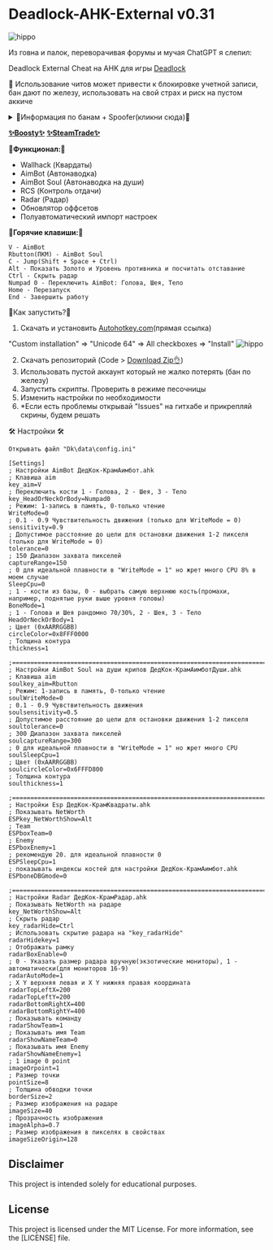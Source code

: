# Deadlock-AHK-External v0.31

![hippo](https://i.imgur.com/2LV7HZV.jpeg)

Из говна и палок, переворачивая форумы и мучая ChatGPT я слепил:

Deadlock External Cheat на AHK для игры [Deadlock](https://store.steampowered.com/app/1422450/Deadlock/)

🙏 Использование читов может привести к блокировке учетной записи, бан дают по железу, использовать на свой страх и риск на пустом аккиче

<details>
<summary>💪Информация по банам + Spoofer(кликни сюда)💪</summary>

Информация актуальна на момент публикации (30.09.2024)

Бан дают по железу, от ручных жалоб, выглядит это так: подаешь поиск(режимы: 12 игроков, 6vs6 игроки боты, 1vs11 игрок против ботов) и табличка "Вы навсегда заблокированы в этом режиме"

Правила:
- Бан никак не отображается в профиле и никак не отследить, проверить только подав поиск.
- Бан дается всем кому ты отправил гифт(лично я не проверял)
- Бан дается на аккаунт и на компьютер(*HWID BAN)
- Если зайти с забаненного компьютера на чистый аккаунт то тот будет мгновенно забанен(зайти в игру! не в стим)

План по разбану:
- Купить аккич на [Funpay](https://funpay.com/)
- Провести Spoofer`изацию [YouTube](https://www.youtube.com/watch?v=VPskGHjG-bA)
- Зайти на аккич и играть
- *Сгоревший аккаунт продать за пол цены на Funpay
- *Скрыть игру в списке стим(после бана), чтобы случайно не открыть

P.S. Габен не умеет делать античит и по сути используется анти смурфинг система из Dota2 с мгновенным применением бана, чистишь реестр, папки, меняешь ID. И бан PC снимается.
```
Если в кратце выжимка из видоса:
Закрыть стим
C:\Program Files (x86)\Steam

Удалить appcache
Удалить userdata
Удалить ssfn
Удалить \AppData\Local\Steam

Чистим реестр поиск по RegOrganizer

valve
steam
deadlock
project8
Citadel

TMAC.exe
Меняем мак адреса всего что можно

Меняем в реестре ID
machineGUID
https://www.guidgen.com/
HKEY_LOCAL_MACHINE\SOFTWARE\Microsoft\Cryptography
MachineGuid
4c14175a-ee16-47ba-b197-13372f911114

Меняем ид диска
Hwid Changer.exe
ee16-47ba

Перезагружаемся
```

</details>

[__✨Boosty✨__](https://boosty.to/kramar1337)
[__✨SteamTrade✨__](https://steamcommunity.com/tradeoffer/new/?partner=176456946&token=QbYR9jmE)

__🚀Функционал:🚀__

- Wallhack (Квардаты)
- AimBot (Автонаводка)
- AimBot Soul (Автонаводка на души)
- RCS (Контроль отдачи)
- Radar (Радар)
- Обновлятор оффсетов
- Полуавтоматический импорт настроек

:musical_keyboard:__Горячие клавиши:__:musical_keyboard:
```
V - AimBot
Rbutton(ПКМ) - AimBot Soul
C - Jump(Shift + Space + Ctrl)
Alt - Показать Золото и Уровень противника и посчитать отставание
Ctrl - Скрыть радар
Numpad 0 - Переключить AimBot: Голова, Шея, Тело
Home - Перезапуск
End - Завершить работу
```

:memo:Как запустить?:memo:

1. Скачать и установить [Autohotkey.com](https://www.autohotkey.com/download/ahk-install.exe)(прямая ссылка)

"Custom installation" => "Unicode 64" => All checkboxes => "Install"
![hippo](https://media.giphy.com/media/LerrohpjasApOHH9G1/giphy.gif)

2. Скачать репозиторий (Code > [Download Zip👌](https://github.com/Kramar1337/Deadlock-AHK-External/archive/main.zip))
3. Использовать пустой аккаунт который не жалко потерять (бан по железу)
4. Запустить скрипты. Проверить в режиме песочницы
5. Изменить настройки по необходимости
6. *Если есть проблемы открывай "Issues" на гитхабе и прикрепляй скрины, будем решать

🛠️ Настройки 🛠️ 
```
Открывать файл "Dk\data\config.ini"

[Settings]
; Настройки AimBot ДедКок-КрамАимбот.ahk
; Клавиша aim
key_aim=V
; Переключить кости 1 - Голова, 2 - Шея, 3 - Тело
key_HeadOrNeckOrBody=Numpad0
; Режим: 1-запись в память, 0-только чтение
WriteMode=0
; 0.1 - 0.9	Чувствительность движения (только для WriteMode = 0)
sensitivity=0.9
; Допустимое расстояние до цели для остановки движения 1-2 пикселя (только для WriteMode = 0)
tolerance=0
; 150 Диапазон захвата пикселей
captureRange=150
; 0 для идеальной плавности в "WriteMode = 1" но жрет много CPU 8% в моем случае
SleepCpu=0
; 1 - кости из базы, 0 - выбрать самую верхнюю кость(промахи, например, поднятые руки выше уровня головы)
BoneMode=1
; 1 - Голова и Шея рандомно 70/30%, 2 - Шея, 3 - Тело
HeadOrNeckOrBody=1
; Цвет (0xAARRGGBB)
circleColor=0x8FFF0000
; Толщина контура
thickness=1

;===============================================================================
; Настройки AimBot Soul на души крипов ДедКок-КрамАимботДуши.ahk
; Клавиша aim
soulkey_aim=Rbutton
; Режим: 1-запись в память, 0-только чтение
soulWriteMode=0
; 0.1 - 0.9	Чувствительность движения
soulsensitivity=0.5
; Допустимое расстояние до цели для остановки движения 1-2 пикселя
soultolerance=0
; 300 Диапазон захвата пикселей
soulcaptureRange=300
; 0 для идеальной плавности в "WriteMode = 1" но жрет много CPU
soulSleepCpu=1
; Цвет (0xAARRGGBB)
soulcircleColor=0x6FFFD800
; Толщина контура
soulthickness=1

;===============================================================================
; Настройки Esp ДедКок-КрамКвадраты.ahk
; Показывать NetWorth
ESPkey_NetWorthShow=Alt
; Team
ESPboxTeam=0
; Enemy
ESPboxEnemy=1
; рекомендую 20. для идеальной плавности 0
ESPSleepCpu=1
; показывать индексы костей для настройки ДедКок-КрамАимбот.ahk
ESPboneDBGmode=0

;===============================================================================
; Настройки Radar ДедКок-КрамРадар.ahk
; Показывать NetWorth на радаре
key_NetWorthShow=Alt
; Скрыть радар
key_radarHide=Ctrl
; Использовать скрытие радара на "key_radarHide"
radarHidekey=1
; Отображать рамку
radarBoxEnable=0
; 0 - Указать размер радара вручную(экзотические мониторы), 1 - автоматически(для мониторов 16-9)
radarAutoMode=1
; X Y верхняя левая и X Y нижняя правая координата
radarTopLeftX=200
radarTopLeftY=200
radarBottomRightX=400
radarBottomRightY=400
; Показывать команду
radarShowTeam=1
; Показывать имя Team
radarShowNameTeam=0
; Показывать имя Enemy
radarShowNameEnemy=1
; 1 image 0 point
imageOrpoint=1
; Размер точки
pointSize=8
; Толщина обводки точки
borderSize=2
; Размер изображения на радаре	
imageSize=40
; Прозрачность изображения	
imageAlpha=0.7
; Размер изображения в пикселях в свойствах	
imageSizeOrigin=128
```

## Disclaimer 
This project is intended solely for educational purposes. 

## License

This project is licensed under the MIT License. For more information, see the [LICENSE] file.
